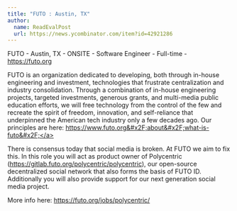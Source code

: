 ```yaml
---
title: "FUTO : Austin, TX"
author:
  name: ReadEvalPost
  url: https://news.ycombinator.com/item?id=42921286
---
```

FUTO - Austin, TX - ONSITE - Software Engineer - Full-time - <a href="https:&#x2F;&#x2F;futo.org" rel="nofollow">https:&#x2F;&#x2F;futo.org</a>

FUTO is an organization dedicated to developing, both through in-house engineering and investment, technologies that frustrate centralization and industry consolidation. Through a combination of in-house engineering projects, targeted investments, generous grants, and multi-media public education efforts, we will free technology from the control of the few and recreate the spirit of freedom, innovation, and self-reliance that underpinned the American tech industry only a few decades ago. Our principles are here: <a href="https:&#x2F;&#x2F;www.futo.org&#x2F;about&#x2F;what-is-futo&#x2F;" rel="nofollow">https:&#x2F;&#x2F;www.futo.org&#x2F;about&#x2F;what-is-futo&#x2F;</a>

There is consensus today that social media is broken. At FUTO we aim to fix this. In this role you will act as product owner of Polycentric (<a href="https:&#x2F;&#x2F;gitlab.futo.org&#x2F;polycentric&#x2F;polycentric" rel="nofollow">https:&#x2F;&#x2F;gitlab.futo.org&#x2F;polycentric&#x2F;polycentric</a>), our open-source decentralized social network that also forms the basis of FUTO ID. Additionally you will also provide support for our next generation social media project.

More info here: <a href="https:&#x2F;&#x2F;futo.org&#x2F;jobs&#x2F;polycentric&#x2F;" rel="nofollow">https:&#x2F;&#x2F;futo.org&#x2F;jobs&#x2F;polycentric&#x2F;</a>
<JobApplication />
